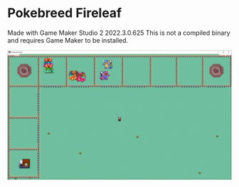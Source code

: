 # Pokebreed Fireleaf

Made with Game Maker Studio 2 2022.3.0.625
This is not a compiled binary and requires Game Maker to be installed.

![Screenshot](https://github.com/timeblade0/Pokebreed_Fireleaf/blob/main/fireleaf.PNG)
